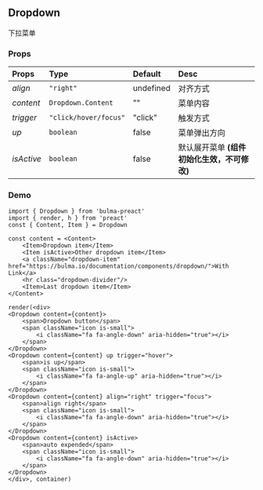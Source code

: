 ## Dropdown
下拉菜单

### Props
Props | Type | Default | Desc
:- | :- | :- | :-
*align* | `"right"` | undefined | 对齐方式
*content* | `Dropdown.Content` | "" | 菜单内容
*trigger* | `"click/hover/focus"` | "click" | 触发方式
*up* | `boolean` | false | 菜单弹出方向
*isActive* | `boolean` | false | 默认展开菜单 __(组件初始化生效，不可修改)__

### Demo
```tsx
import { Dropdown } from 'bulma-preact'
import { render, h } from 'preact'
const { Content, Item } = Dropdown

const content = <Content>
    <Item>Dropdown item</Item>
    <Item isActive>Other dropdown item</Item>
    <a className="dropdown-item" href="https://bulma.io/documentation/components/dropdown/">With Link</a>
    <hr class="dropdown-divider"/>
    <Item>Last dropdown item</Item>
</Content>

render(<div>
<Dropdown content={content}>
    <span>Dropdown button</span>
    <span className="icon is-small">
        <i className="fa fa-angle-down" aria-hidden="true"></i>
    </span>
</Dropdown>
<Dropdown content={content} up trigger="hover">
    <span>is up</span>
    <span className="icon is-small">
        <i className="fa fa-angle-up" aria-hidden="true"></i>
    </span>
</Dropdown>
<Dropdown content={content} align="right" trigger="focus">
    <span>align right</span>
    <span className="icon is-small">
        <i className="fa fa-angle-down" aria-hidden="true"></i>
    </span>
</Dropdown>
<Dropdown content={content} isActive>
    <span>auto expended</span>
    <span className="icon is-small">
        <i className="fa fa-angle-down" aria-hidden="true"></i>
    </span>
</Dropdown>
</div>, container)
```
